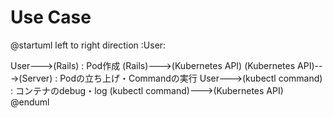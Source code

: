 # Use Case

@startuml
left to right direction
:User:  

User--->(Rails) : Pod作成
(Rails)--->(Kubernetes API)
(Kubernetes API)--->(Server) : Podの立ち上げ・Commandの実行
User--->(kubectl command) : コンテナのdebug・log
(kubectl command)--->(Kubernetes API)  
@enduml
